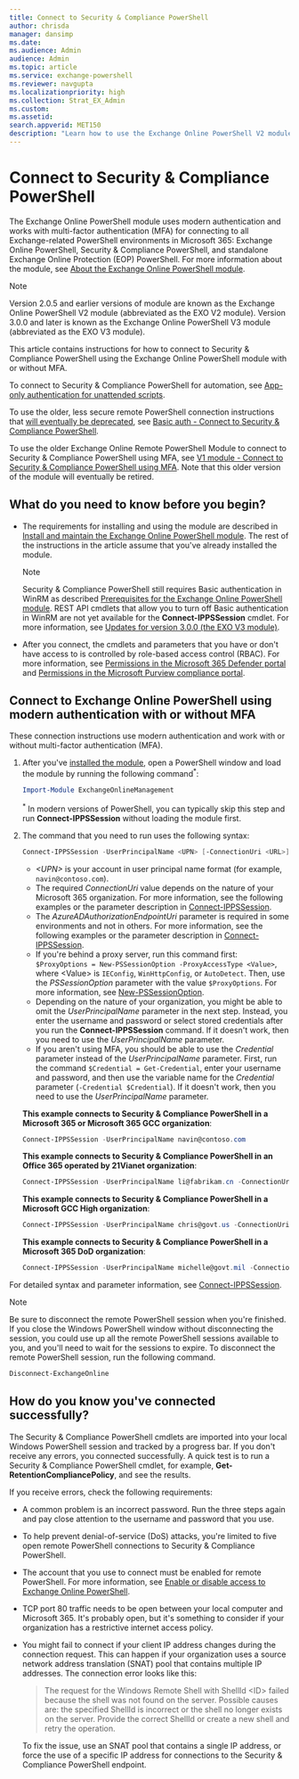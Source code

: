 ```yaml
---
title: Connect to Security & Compliance PowerShell
author: chrisda
manager: dansimp
ms.date:
ms.audience: Admin
audience: Admin
ms.topic: article
ms.service: exchange-powershell
ms.reviewer: navgupta
ms.localizationpriority: high
ms.collection: Strat_EX_Admin
ms.custom:
ms.assetid:
search.appverid: MET150
description: "Learn how to use the Exchange Online PowerShell V2 module and V3 module to connect to Security & Compliance PowerShell with modern authentication and/or multi-factor authentication (MFA)."
---
```


# Connect to Security & Compliance PowerShell

The Exchange Online PowerShell module uses modern authentication and works with multi-factor authentication (MFA) for connecting to all Exchange-related PowerShell environments in Microsoft 365: Exchange Online PowerShell, Security & Compliance PowerShell, and standalone Exchange Online Protection (EOP) PowerShell. For more information about the module, see [About the Exchange Online PowerShell module](exchange-online-powershell-v2.md).

> [!NOTE]
> Version 2.0.5 and earlier versions of module are known as the Exchange Online PowerShell V2 module (abbreviated as the EXO V2 module). Version 3.0.0 and later is known as the Exchange Online PowerShell V3 module (abbreviated as the EXO V3 module).

This article contains instructions for how to connect to Security & Compliance PowerShell using the Exchange Online PowerShell module with or without MFA.

To connect to Security & Compliance PowerShell for automation, see [App-only authentication for unattended scripts](app-only-auth-powershell-v2.md).

To use the older, less secure remote PowerShell connection instructions that [will eventually be deprecated](https://techcommunity.microsoft.com/t5/exchange-team-blog/basic-authentication-deprecation-in-exchange-online-september/ba-p/3609437), see [Basic auth - Connect to Security & Compliance PowerShell](basic-auth-connect-to-scc-powershell.md).

To use the older Exchange Online Remote PowerShell Module to connect to Security & Compliance PowerShell using MFA, see [V1 module - Connect to Security & Compliance PowerShell using MFA](v1-module-mfa-connect-to-scc-powershell.md). Note that this older version of the module will eventually be retired.

## What do you need to know before you begin?

- The requirements for installing and using the module are described in [Install and maintain the Exchange Online PowerShell module](exchange-online-powershell-v2.md#install-and-maintain-the-exchange-online-powershell-module). The rest of the instructions in the article assume that you've already installed the module.

  > [!NOTE]
  > Security & Compliance PowerShell still requires Basic authentication in WinRM as described [Prerequisites for the Exchange Online PowerShell module](exchange-online-powershell-v2.md#turn-on-basic-authentication-in-winrm). REST API cmdlets that allow you to turn off Basic authentication in WinRM are not yet available for the **Connect-IPPSSession** cmdlet. For more information, see [Updates for version 3.0.0 (the EXO V3 module)](exchange-online-powershell-v2.md#updates-for-version-300-the-exo-v3-module).

- After you connect, the cmdlets and parameters that you have or don't have access to is controlled by role-based access control (RBAC). For more information, see [Permissions in the Microsoft 365 Defender portal](/microsoft-365/security/office-365-security/permissions-microsoft-365-security-center) and [Permissions in the Microsoft Purview compliance portal](/microsoft-365/compliance/microsoft-365-compliance-center-permissions).

## Connect to Exchange Online PowerShell using modern authentication with or without MFA

These connection instructions use modern authentication and work with or without multi-factor authentication (MFA).

1. After you've [installed the module](exchange-online-powershell-v2.md#install-and-maintain-the-exchange-online-powershell-module), open a PowerShell window and load the module by running the following command<sup>\*</sup>:

   ```powershell
   Import-Module ExchangeOnlineManagement
   ```

   <sup>\*</sup> In modern versions of PowerShell, you can typically skip this step and run **Connect-IPPSSession** without loading the module first.

2. The command that you need to run uses the following syntax:

   ```powershell
   Connect-IPPSSession -UserPrincipalName <UPN> [-ConnectionUri <URL>] [-AzureADAuthorizationEndpointUri <URL>] [-PSSessionOption $ProxyOptions]
   ```

   - _\<UPN\>_ is your account in user principal name format (for example, `navin@contoso.com`).
   - The required _ConnectionUri_ value depends on the nature of your Microsoft 365 organization. For more information, see the following examples or the parameter description in [Connect-IPPSSession](/powershell/module/exchange/connect-ippssession).
   - The _AzureADAuthorizationEndpointUri_ parameter is required in some environments and not in others. For more information, see the following examples or the parameter description in [Connect-IPPSSession](/powershell/module/exchange/connect-ippssession).
   - If you're behind a proxy server, run this command first: `$ProxyOptions = New-PSSessionOption -ProxyAccessType <Value>`, where \<Value\> is `IEConfig`, `WinHttpConfig`, or `AutoDetect`. Then, use the _PSSessionOption_ parameter with the value `$ProxyOptions`. For more information, see [New-PSSessionOption](/powershell/module/microsoft.powershell.core/new-pssessionoption).
   - Depending on the nature of your organization, you might be able to omit the _UserPrincipalName_ parameter in the next step. Instead, you enter the username and password or select stored credentials after you run the **Connect-IPPSSession** command. If it doesn't work, then you need to use the _UserPrincipalName_ parameter.
   - If you aren't using MFA, you should be able to use the _Credential_ parameter instead of the _UserPrincipalName_ parameter. First, run the command `$Credential = Get-Credential`, enter your username and password, and then use the variable name for the _Credential_ parameter (`-Credential $Credential`). If it doesn't work, then you need to use the _UserPrincipalName_ parameter.

   **This example connects to Security & Compliance PowerShell in a Microsoft 365 or Microsoft 365 GCC organization**:

   ```powershell
   Connect-IPPSSession -UserPrincipalName navin@contoso.com
   ```

   **This example connects to Security & Compliance PowerShell in an Office 365 operated by 21Vianet organization**:

   ```powershell
   Connect-IPPSSession -UserPrincipalName li@fabrikam.cn -ConnectionUri https://ps.compliance.protection.partner.outlook.cn/powershell-liveid
   ```

   **This example connects to Security & Compliance PowerShell in a Microsoft GCC High organization**:

   ```powershell
   Connect-IPPSSession -UserPrincipalName chris@govt.us -ConnectionUri https://ps.compliance.protection.office365.us/powershell-liveid/ -AzureADAuthorizationEndpointUri https://login.microsoftonline.us/common
   ```

   **This example connects to Security & Compliance PowerShell in a Microsoft 365 DoD organization**:

   ```powershell
   Connect-IPPSSession -UserPrincipalName michelle@govt.mil -ConnectionUri https://l5.ps.compliance.protection.office365.us/powershell-liveid/ -AzureADAuthorizationEndpointUri https://login.microsoftonline.us/common
   ```

For detailed syntax and parameter information, see [Connect-IPPSSession](/powershell/module/exchange/connect-ippssession).

> [!NOTE]
> Be sure to disconnect the remote PowerShell session when you're finished. If you close the Windows PowerShell window without disconnecting the session, you could use up all the remote PowerShell sessions available to you, and you'll need to wait for the sessions to expire. To disconnect the remote PowerShell session, run the following command.

```powershell
Disconnect-ExchangeOnline
```

## How do you know you've connected successfully?

The Security & Compliance PowerShell cmdlets are imported into your local Windows PowerShell session and tracked by a progress bar. If you don't receive any errors, you connected successfully. A quick test is to run a Security & Compliance PowerShell cmdlet, for example, **Get-RetentionCompliancePolicy**, and see the results.

If you receive errors, check the following requirements:

- A common problem is an incorrect password. Run the three steps again and pay close attention to the username and password that you use.

- To help prevent denial-of-service (DoS) attacks, you're limited to five open remote PowerShell connections to Security & Compliance PowerShell.

- The account that you use to connect must be enabled for remote PowerShell. For more information, see [Enable or disable access to Exchange Online PowerShell](disable-access-to-exchange-online-powershell.md).

- TCP port 80 traffic needs to be open between your local computer and Microsoft 365. It's probably open, but it's something to consider if your organization has a restrictive internet access policy.

- You might fail to connect if your client IP address changes during the connection request. This can happen if your organization uses a source network address translation (SNAT) pool that contains multiple IP addresses. The connection error looks like this:

  > The request for the Windows Remote Shell with ShellId \<ID\> failed because the shell was not found on the server. Possible causes are: the specified ShellId is incorrect or the shell no longer exists on the server. Provide the correct ShellId or create a new shell and retry the operation.

  To fix the issue, use an SNAT pool that contains a single IP address, or force the use of a specific IP address for connections to the Security & Compliance PowerShell endpoint.

